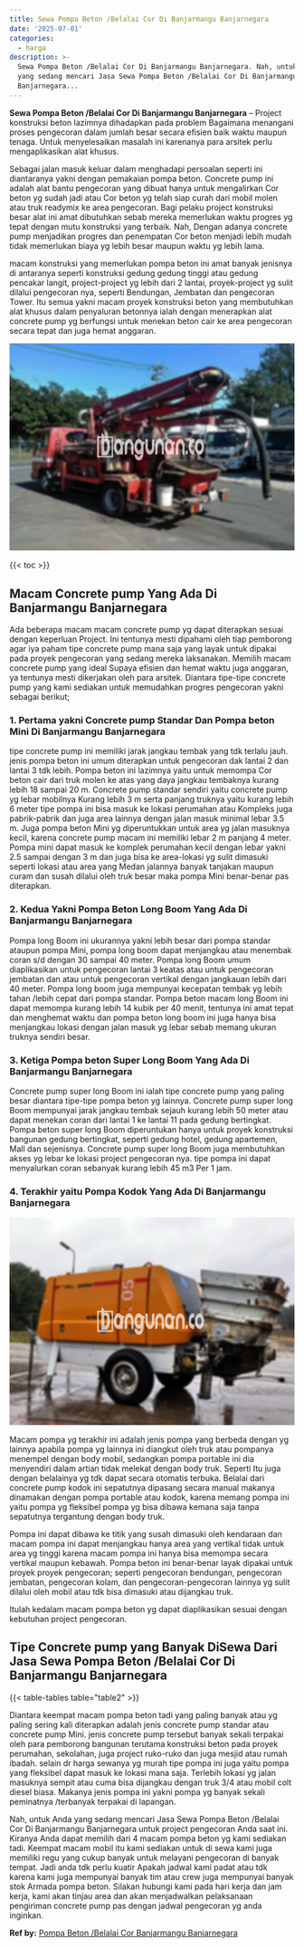 ```yaml
---
title: Sewa Pompa Beton /Belalai Cor Di Banjarmangu Banjarnegara
date: '2025-07-01'
categories:
  - harga
description: >-
  Sewa Pompa Beton /Belalai Cor Di Banjarmangu Banjarnegara. Nah, untuk Anda
  yang sedang mencari Jasa Sewa Pompa Beton /Belalai Cor Di Banjarmangu
  Banjarnegara...
---
```


**Sewa Pompa Beton /Belalai Cor Di Banjarmangu Banjarnegara** – Project konstruksi beton lazimnya dihadapkan pada problem Bagaimana menangani proses pengecoran dalam jumlah besar secara efisien baik waktu maupun tenaga. Untuk menyelesaikan masalah ini karenanya para arsitek perlu mengaplikasikan alat khusus.

Sebagai jalan masuk keluar dalam menghadapi persoalan seperti ini diantaranya yakni dengan pemakaian pompa beton. Concrete pump ini adalah alat bantu pengecoran yang dibuat hanya untuk mengalirkan Cor beton yg sudah jadi atau Cor beton yg telah siap curah dari mobil molen atau truk readymix ke area pengecoran. Bagi pelaku project konstruksi besar alat ini amat dibutuhkan sebab mereka memerlukan waktu progres yg tepat dengan mutu konstruksi yang terbaik. Nah, Dengan adanya concrete pump menjadikan progres dan penempatan Cor beton menjadi lebih mudah tidak memerlukan biaya yg lebih besar maupun waktu yg lebih lama.

macam konstruksi yang memerlukan pompa beton ini amat banyak jenisnya di antaranya seperti konstruksi gedung gedung tinggi atau gedung pencakar langit, project-project yg lebih dari 2 lantai, proyek-project yg sulit dilalui pengecoran nya, seperti Bendungan, Jembatan dan pengecoran Tower. Itu semua yakni macam proyek konstruksi beton yang membutuhkan alat khusus dalam penyaluran betonnya ialah dengan menerapkan alat concrete pump yg berfungsi untuk menekan beton cair ke area pengecoran secara tepat dan juga hemat anggaran.

![Sewa Pompa Beton /Belalai Cor Di Banjarmangu Banjarnegara](/images/sewa-concrete-pump-03.png)

{{< toc >}}

## Macam Concrete pump Yang Ada Di Banjarmangu Banjarnegara

Ada beberapa macam macam concrete pump yg dapat diterapkan sesuai dengan keperluan Project. Ini tentunya mesti dipahami oleh tiap pemborong agar iya paham tipe concrete pump mana saja yang layak untuk dipakai pada proyek pengecoran yang sedang mereka laksanakan. Memilih macam concrete pump yang ideal Supaya efisien dan hemat waktu juga anggaran, ya tentunya mesti dikerjakan oleh para arsitek. Diantara tipe-tipe concrete pump yang kami sediakan untuk memudahkan progres pengecoran yakni sebagai berikut;

### 1\. Pertama yakni Concrete pump Standar Dan Pompa beton Mini Di Banjarmangu Banjarnegara

tipe concrete pump ini memiliki jarak jangkau tembak yang tdk terlalu jauh. jenis pompa beton ini umum diterapkan untuk pengecoran dak lantai 2 dan lantai 3 tdk lebih. Pompa beton ini lazimnya yaitu untuk memompa Cor beton cair dari truk molen ke atas yang daya jangkau tembaknya kurang lebih 18 sampai 20 m. Concrete pump standar sendiri yaitu concrete pump yg lebar mobilnya Kurang lebih 3 m serta panjang truknya yaitu kurang lebih 6 meter tipe pompa ini bisa masuk ke lokasi perumahan atau Kompleks juga pabrik-pabrik dan juga area lainnya dengan jalan masuk minimal lebar 3.5 m. Juga pompa beton Mini yg diperuntukkan untuk area yg jalan masuknya kecil, karena concrete pump macam ini memiliki lebar 2 m panjang 4 meter. Pompa mini dapat masuk ke komplek perumahan kecil dengan lebar yakni 2.5 sampai dengan 3 m dan juga bisa ke area-lokasi yg sulit dimasuki seperti lokasi atau area yang Medan jalannya banyak tanjakan maupun curam dan susah dilalui oleh truk besar maka pompa Mini benar-benar pas diterapkan.

### 2\. Kedua Yakni Pompa Beton Long Boom Yang Ada Di Banjarmangu Banjarnegara

Pompa long Boom ini ukurannya yakni lebih besar dari pompa standar ataupun pompa Mini, pompa long boom dapat menjangkau atau menembak coran s/d dengan 30 sampai 40 meter. Pompa long Boom umum diaplikasikan untuk pengecoran lantai 3 keatas atau untuk pengecoran jembatan dan atau untuk pengecoran vertikal dengan jangkauan lebih dari 40 meter. Pompa long boom juga mempunyai kecepatan tembak yg lebih tahan /lebih cepat dari pompa standar. Pompa beton macam long Boom ini dapat memompa kurang lebih 14 kubik per 40 menit, tentunya ini amat tepat dan menghemat waktu dan pompa beton long boom ini juga hanya bisa menjangkau lokasi dengan jalan masuk yg lebar sebab memang ukuran truknya sendiri besar.

### 3\. Ketiga Pompa beton Super Long Boom Yang Ada Di Banjarmangu Banjarnegara

Concrete pump super long Boom ini ialah tipe concrete pump yang paling besar diantara tipe-tipe pompa beton yg lainnya. Concrete pump super long Boom mempunyai jarak jangkau tembak sejauh kurang lebih 50 meter atau dapat menekan coran dari lantai 1 ke lantai 11 pada gedung bertingkat. Pompa beton super long Boom diperuntukan hanya untuk proyek konstruksi bangunan gedung bertingkat, seperti gedung hotel, gedung apartemen, Mall dan sejenisnya. Concrete pump super long Boom juga membutuhkan akses yg lebar ke lokasi project pengecoran nya. tipe pompa ini dapat menyalurkan coran sebanyak kurang lebih 45 m3 Per 1 jam.

### 4\. Terakhir yaitu Pompa Kodok Yang Ada Di Banjarmangu Banjarnegara

![Sewa Pompa Beton /Belalai Cor Di Banjarmangu Banjarnegara](/images/sewa-concrete-pump-22.png)

Macam pompa yg terakhir ini adalah jenis pompa yang berbeda dengan yg lainnya apabila pompa yg lainnya ini diangkut oleh truk atau pompanya menempel dengan body mobil, sedangkan pompa portable ini dia menyendiri dalam artian tidak melekat dengan body truk. Seperti Itu juga dengan belalainya yg tdk dapat secara otomatis terbuka. Belalai dari concrete pump kodok ini sepatutnya dipasang secara manual makanya dinamakan dengan pompa portable atau kodok, karena memang pompa ini yaitu pompa yg fleksibel pompa yg bisa dibawa kemana saja tanpa sepatutnya tergantung dengan body truk.

Pompa ini dapat dibawa ke titik yang susah dimasuki oleh kendaraan dan macam pompa ini dapat menjangkau hanya area yang vertikal tidak untuk area yg tinggi karena macam pompa ini hanya bisa memompa secara vertikal maupun kebawah. Pompa beton ini benar-benar layak dipakai untuk proyek proyek pengecoran; seperti pengecoran bendungan, pengecoran jembatan, pengecoran kolam, dan pengecoran-pengecoran lainnya yg sulit dilalui oleh mobil atau tdk bisa dimasuki atau dijangkau truk.

Itulah kedalam macam pompa beton yg dapat diaplikasikan sesuai dengan kebutuhan project pengecoran.

## Tipe Concrete pump yang Banyak DiSewa Dari Jasa Sewa Pompa Beton /Belalai Cor Di Banjarmangu Banjarnegara

{{< table-tables table="table2" >}}

Diantara keempat macam pompa beton tadi yang paling banyak atau yg paling sering kali diterapkan adalah jenis concrete pump standar atau concrete pump Mini. jenis concrete pump tersebut banyak sekali terpakai oleh para pemborong bangunan terutama konstruksi beton pada proyek perumahan, sekolahan, juga project ruko-ruko dan juga mesjid atau rumah ibadah. selain dr harga sewanya yg murah tipe pompa ini juga yaitu pompa yang fleksibel dapat masuk ke lokasi mana saja. Terlebih lokasi yg jalan masuknya sempit atau cuma bisa dijangkau dengan truk 3/4 atau mobil colt diesel biasa. Makanya jenis pompa ini yakni pompa yg banyak sekali peminatnya /terbanyak terpakai di lapangan.

Nah, untuk Anda yang sedang mencari Jasa Sewa Pompa Beton /Belalai Cor Di Banjarmangu Banjarnegara untuk project pengecoran Anda saat ini. Kiranya Anda dapat memilih dari 4 macam pompa beton yg kami sediakan tadi. Keempat macam mobil itu kami sediakan untuk di sewa kami juga memiliki regu yang cukup banyak untuk melayani pengecoran di banyak tempat. Jadi anda tdk perlu kuatir Apakah jadwal kami padat atau tdk karena kami juga mempunyai banyak tim atau crew juga mempunyai banyak stok Armada pompa beton. Silakan hubungi kami pada hari kerja dan jam kerja, kami akan tinjau area dan akan menjadwalkan pelaksanaan pengiriman concrete pump pas dengan jadwal pengecoran yg anda inginkan.

**Ref by:** [Pompa Beton /Belalai Cor Banjarmangu Banjarnegara](https://id.wikipedia.org/wiki/Pompa)
